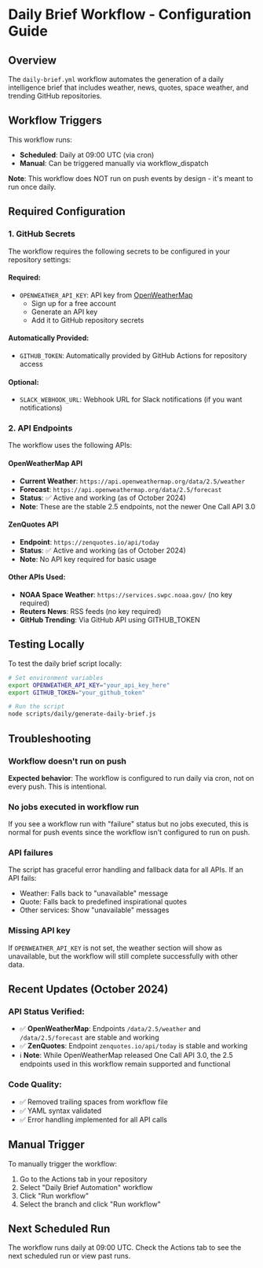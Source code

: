 # Daily Brief Workflow - Configuration Guide

## Overview
The `daily-brief.yml` workflow automates the generation of a daily intelligence brief that includes weather, news, quotes, space weather, and trending GitHub repositories.

## Workflow Triggers
This workflow runs:
- **Scheduled**: Daily at 09:00 UTC (via cron)
- **Manual**: Can be triggered manually via workflow_dispatch

**Note**: This workflow does NOT run on push events by design - it's meant to run once daily.

## Required Configuration

### 1. GitHub Secrets
The workflow requires the following secrets to be configured in your repository settings:

#### Required:
- `OPENWEATHER_API_KEY`: API key from [OpenWeatherMap](https://openweathermap.org/api)
  - Sign up for a free account
  - Generate an API key
  - Add it to GitHub repository secrets

#### Automatically Provided:
- `GITHUB_TOKEN`: Automatically provided by GitHub Actions for repository access

#### Optional:
- `SLACK_WEBHOOK_URL`: Webhook URL for Slack notifications (if you want notifications)

### 2. API Endpoints
The workflow uses the following APIs:

#### OpenWeatherMap API
- **Current Weather**: `https://api.openweathermap.org/data/2.5/weather`
- **Forecast**: `https://api.openweathermap.org/data/2.5/forecast`
- **Status**: ✅ Active and working (as of October 2024)
- **Note**: These are the stable 2.5 endpoints, not the newer One Call API 3.0

#### ZenQuotes API
- **Endpoint**: `https://zenquotes.io/api/today`
- **Status**: ✅ Active and working (as of October 2024)
- **Note**: No API key required for basic usage

#### Other APIs Used:
- **NOAA Space Weather**: `https://services.swpc.noaa.gov/` (no key required)
- **Reuters News**: RSS feeds (no key required)
- **GitHub Trending**: Via GitHub API using GITHUB_TOKEN

## Testing Locally

To test the daily brief script locally:

```bash
# Set environment variables
export OPENWEATHER_API_KEY="your_api_key_here"
export GITHUB_TOKEN="your_github_token"

# Run the script
node scripts/daily/generate-daily-brief.js
```

## Troubleshooting

### Workflow doesn't run on push
**Expected behavior**: The workflow is configured to run daily via cron, not on every push. This is intentional.

### No jobs executed in workflow run
If you see a workflow run with "failure" status but no jobs executed, this is normal for push events since the workflow isn't configured to run on push.

### API failures
The script has graceful error handling and fallback data for all APIs. If an API fails:
- Weather: Falls back to "unavailable" message
- Quote: Falls back to predefined inspirational quotes
- Other services: Show "unavailable" messages

### Missing API key
If `OPENWEATHER_API_KEY` is not set, the weather section will show as unavailable, but the workflow will still complete successfully with other data.

##  Recent Updates (October 2024)

### API Status Verified:
- ✅ **OpenWeatherMap**: Endpoints `/data/2.5/weather` and `/data/2.5/forecast` are stable and working
- ✅ **ZenQuotes**: Endpoint `zenquotes.io/api/today` is stable and working
- ℹ️ **Note**: While OpenWeatherMap released One Call API 3.0, the 2.5 endpoints used in this workflow remain supported and functional

### Code Quality:
- ✅ Removed trailing spaces from workflow file
- ✅ YAML syntax validated
- ✅ Error handling implemented for all API calls

## Manual Trigger

To manually trigger the workflow:
1. Go to the Actions tab in your repository
2. Select "Daily Brief Automation" workflow
3. Click "Run workflow"
4. Select the branch and click "Run workflow"

## Next Scheduled Run

The workflow runs daily at 09:00 UTC. Check the Actions tab to see the next scheduled run or view past runs.
